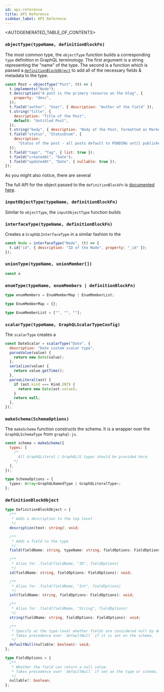 ```yaml
---
id: api-reference
title: API Reference
sidebar_label: API Reference
---
```


<AUTOGENERATED_TABLE_OF_CONTENTS>

### `objectType(typeName, definitionBlockFn)`

The most common type, the `objectType` function builds a corresponding `type` definition in GraphQL terminology. The first argument is a string representing the "name" of the type. The second is a function which is passed a [`definitionBlockObject`](#definitionblockobject) to add all of the necessary fields & metadata to the type.

```js
const Post = objectType("Post", (t) => {
  t.implements("Node");
  t.description("A post is the primary resource on the blog", {
    property: "desc",
  });
  t.field("author", "User", { description: "Author of the field" });
  t.string("title", {
    description: "Title of the Post",
    default: "Untitled Post",
  });
  t.string("body", { description: "Body of the Post, formatted as Markdown" });
  t.field("status", "StatusEnum", {
    description:
      "Status of the post - all posts default to PENDING until published",
  });
  t.field("tags", "Tag", { list: true });
  t.field("createdAt", "Date");
  t.field("updatedAt", "Date", { nullable: true });
});
```

As you might also notice, there are several

The full API for the object passed to the `definitionBlockFn` is [documented here](#definitionblockobject).

### `inputObjectType(typeName, definitionBlockFn)`

Similar to `objectType`, the `inputObjectType` function builds

### `interfaceType(typeName, definitionBlockFn)`

Creates a `GraphQLInterfaceType` in a similar fashion to the

```js
const Node = interfaceType("Node", (t) => {
  t.id("id", { description: "ID of the Node", property: "_id" });
});
```

### `unionType(typeName, unionMember[])`

```js
const x
```

### `enumType(typeName, enumMembers | definitionBlockFn)`

```ts
type enumMembers = EnumMemberMap | EnumMemberList;

type EnumMemberMap = {};

type EnumMemberList = ["", "", ""];
```

### `scalarType(typeName, GraphQLScalarTypeConfig)`

The `scalarType` creates a

```js
const DateScalar = scalarType("Date", {
  description: "Date custom scalar type",
  parseValue(value) {
    return new Date(value);
  },
  serialize(value) {
    return value.getTime();
  },
  parseLiteral(ast) {
    if (ast.kind === Kind.INT) {
      return new Date(ast.value);
    }
    return null;
  },
});
```

### `makeSchema(SchemaOptions)`

The `makeSchema` function constructs the schema. It is a wrapper over the `GraphQLSchemaType` from `graphql-js`.

```js
const schema = makeSchema({
  types: [
    /* 
      All GraphQLiteral / GraphQLJS types should be provided here.
    */
  ],
});
```

```ts
type SchemaOptions = {
  types: Array<GraphQLNamedType | GraphQLiteralType>;
};
```

### `definitionBlockObject`

```ts
type DefinitionBlockObject = {
  /**
   * Adds a description to the top level
   */
  description(text: string): void;

  /**
   * Adds a field to the type
   */
  field(fieldName: string, typeName: string, fieldOptions: FieldOptions): void;

  /**
   * Alias for .field(fieldName, "ID", fieldOptions)
   */
  id(fieldName: string, fieldOptions: FieldOptions): void;

  /**
   * Alias for .field(fieldName, "Int", fieldOptions)
   */
  int(fieldName: string, fieldOptions: FieldOptions): void;

  /**
   * Alias for .field(fieldName, "String", fieldOptions)
   */
  string(fieldName: string, fieldOptions: FieldOptions): void;

  /**
   * Specify at the type-level whether fields are considered null by default.
   * Takes precedence over `defaultNull` if it is set on the schema.
   */
  defaultNull(nullable: boolean): void;
};

type FieldOptions = {
  /**
   * Whether the field can return a null value.
   * Takes precedence over `defaultNull` if set on the type or schema.
   */
  nullable?: boolean;
};
```
